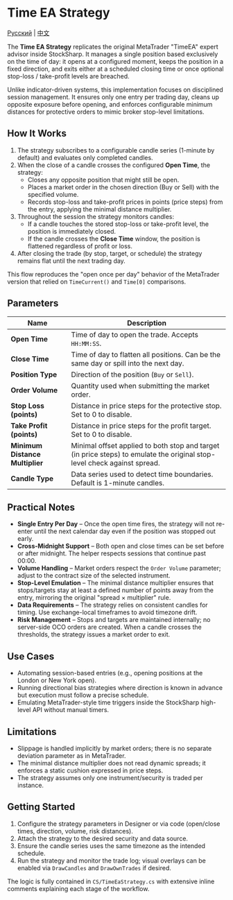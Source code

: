 # Time EA Strategy
[Русский](README_ru.md) | [中文](README_cn.md)

The **Time EA Strategy** replicates the original MetaTrader "TimeEA" expert advisor inside StockSharp. It manages a single position based exclusively on the time of day: it opens at a configured moment, keeps the position in a fixed direction, and exits either at a scheduled closing time or once optional stop-loss / take-profit levels are breached.

Unlike indicator-driven systems, this implementation focuses on disciplined session management. It ensures only one entry per trading day, cleans up opposite exposure before opening, and enforces configurable minimum distances for protective orders to mimic broker stop-level limitations.

## How It Works

1. The strategy subscribes to a configurable candle series (1-minute by default) and evaluates only completed candles.
2. When the close of a candle crosses the configured **Open Time**, the strategy:
   - Closes any opposite position that might still be open.
   - Places a market order in the chosen direction (Buy or Sell) with the specified volume.
   - Records stop-loss and take-profit prices in points (price steps) from the entry, applying the minimal distance multiplier.
3. Throughout the session the strategy monitors candles:
   - If a candle touches the stored stop-loss or take-profit level, the position is immediately closed.
   - If the candle crosses the **Close Time** window, the position is flattened regardless of profit or loss.
4. After closing the trade (by stop, target, or schedule) the strategy remains flat until the next trading day.

This flow reproduces the "open once per day" behavior of the MetaTrader version that relied on `TimeCurrent()` and `Time[0]` comparisons.

## Parameters

| Name | Description |
| --- | --- |
| **Open Time** | Time of day to open the trade. Accepts `HH:MM:SS`. |
| **Close Time** | Time of day to flatten all positions. Can be the same day or spill into the next day. |
| **Position Type** | Direction of the position (`Buy` or `Sell`). |
| **Order Volume** | Quantity used when submitting the market order. |
| **Stop Loss (points)** | Distance in price steps for the protective stop. Set to 0 to disable. |
| **Take Profit (points)** | Distance in price steps for the profit target. Set to 0 to disable. |
| **Minimum Distance Multiplier** | Minimal offset applied to both stop and target (in price steps) to emulate the original stop-level check against spread. |
| **Candle Type** | Data series used to detect time boundaries. Default is 1-minute candles. |

## Practical Notes

- **Single Entry Per Day** – Once the open time fires, the strategy will not re-enter until the next calendar day even if the position was stopped out early.
- **Cross-Midnight Support** – Both open and close times can be set before or after midnight. The helper respects sessions that continue past 00:00.
- **Volume Handling** – Market orders respect the `Order Volume` parameter; adjust to the contract size of the selected instrument.
- **Stop-Level Emulation** – The minimal distance multiplier ensures that stops/targets stay at least a defined number of points away from the entry, mirroring the original "spread × multiplier" rule.
- **Data Requirements** – The strategy relies on consistent candles for timing. Use exchange-local timeframes to avoid timezone drift.
- **Risk Management** – Stops and targets are maintained internally; no server-side OCO orders are created. When a candle crosses the thresholds, the strategy issues a market order to exit.

## Use Cases

- Automating session-based entries (e.g., opening positions at the London or New York open).
- Running directional bias strategies where direction is known in advance but execution must follow a precise schedule.
- Emulating MetaTrader-style time triggers inside the StockSharp high-level API without manual timers.

## Limitations

- Slippage is handled implicitly by market orders; there is no separate deviation parameter as in MetaTrader.
- The minimal distance multiplier does not read dynamic spreads; it enforces a static cushion expressed in price steps.
- The strategy assumes only one instrument/security is traded per instance.

## Getting Started

1. Configure the strategy parameters in Designer or via code (open/close times, direction, volume, risk distances).
2. Attach the strategy to the desired security and data source.
3. Ensure the candle series uses the same timezone as the intended schedule.
4. Run the strategy and monitor the trade log; visual overlays can be enabled via `DrawCandles` and `DrawOwnTrades` if desired.

The logic is fully contained in `CS/TimeEaStrategy.cs` with extensive inline comments explaining each stage of the workflow.
